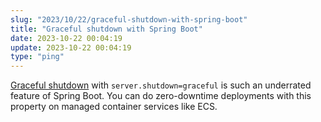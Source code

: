 ```yaml
---
slug: "2023/10/22/graceful-shutdown-with-spring-boot"
title: "Graceful shutdown with Spring Boot"
date: 2023-10-22 00:04:19
update: 2023-10-22 00:04:19
type: "ping"
---
```


[Graceful shutdown](https://docs.spring.io/spring-boot/docs/current/reference/htmlsingle/#web.graceful-shutdown) with `server.shutdown=graceful` is such an underrated feature of Spring Boot. You can do zero-downtime deployments with this property on managed container services like ECS.
